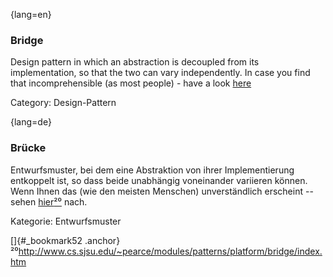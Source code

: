 {lang=en}
### Bridge

Design pattern in which an abstraction is decoupled from its implementation,
so that the two can vary independently. In case you find that incomprehensible
(as most people) - have a look
[here](http://www.cs.sjsu.edu/~pearce/modules/patterns/platform/bridge/index.htm)

Category: Design-Pattern


{lang=de}
### Brücke

Entwurfsmuster, bei dem eine Abstraktion von ihrer Implementierung
entkoppelt ist, so dass beide unabhängig voneinander variieren können.
Wenn Ihnen das (wie den meisten Menschen) unverständlich erscheint --
sehen
[hier](http://www.cs.sjsu.edu/~pearce/modules/patterns/platform/bridge/index.htm)[²⁰](#_bookmark52)
nach.

Kategorie: Entwurfsmuster

[]{#_bookmark52
.anchor}²⁰<http://www.cs.sjsu.edu/~pearce/modules/patterns/platform/bridge/index.htm>
